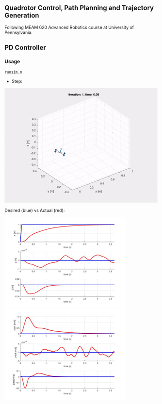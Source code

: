 ## Quadrotor Control, Path Planning and Trajectory Generation

Following MEAM 620 Advanced Robotics course at University of Pennsylvania.

## PD Controller

### Usage

```
runsim.m
```

- Step:

<img src="gifs/p1p1_step.gif" alt="step" width="600">

  Desired (blue) vs Actual (red):

<img src="plots/p1p1_step_p.jpg" alt="step" width="400"> <img src="plots/p1p1_step_v.jpg" alt="step" width="400">